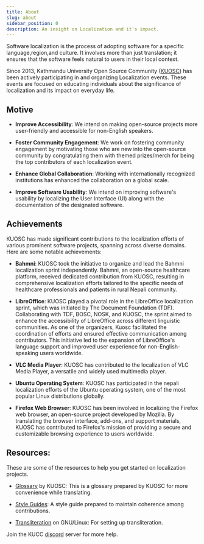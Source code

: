 ```yaml
---
title: About
slug: about
sidebar_position: 0
description: An insight on Localization and it's impact.
---
```


Software localization is the process of adopting software for a specific language,region,and culture. It involves more than just translation; it ensures that the software feels natural to users in their local context.   

Since 2013, Kathmandu University Open Source Community
([KUOSC](https://kuosc.org.np/)) has been actively participating in and organizing Localization
events. These events are focused on educating individuals about the significance
of localization and its impact on everyday life.

## Motive

- **Improve Accessibility**: We intend on making open-source projects more
  user-friendly and accessible for non-English speakers.
  
- **Foster Community Engagement**: We work on fostering community engagement by
  motivating those who are new into the open-source community by congratulating
  them with themed prizes/merch for being the top contributors of each
  localization event.
  
- **Enhance Global Collaboration**: Working with internationally recognized
  institutions has enhanced the collaboration on a global scale.
  
- **Improve Software Usability**: We intend on improving software's usability by
  localizing the User Interface (UI) along with the documentation of the
  designated software.

## Achievements
KUOSC has made significant contributions to the localization efforts of various prominent software projects, spanning across diverse domains. Here are some notable achievements:

- **Bahmni**:
KUOSC took the initiative to organize and lead the Bahmni localization sprint independently. Bahmni, an open-source healthcare platform, received dedicated contribution from KUOSC, resulting in comprehensive localization efforts tailored to the specific needs of healthcare professionals and patients in rural Nepali community.

- **LibreOffice**: 
KUOSC played a pivotal role in the LibreOffice localization sprint, which was initiated by The Document Foundation (TDF). Collaborating with TDF, BOSC, NOSK, and KUOSC, the sprint aimed to enhance the accessibility of LibreOffice across different linguistic communities. As one of the organizers, Kuosc facilitated the coordination of efforts and ensured effective communication among contributors. This initiative led to the expansion of LibreOffice's language support and improved user experience for non-English-speaking users worldwide.

- **VLC Media Player**:
KUOSC has contributed to the localization of VLC Media Player, a versatile and widely used multimedia player.

- **Ubuntu Operating System**:
KUOSC has participated in the nepali localization efforts of the Ubuntu operating system, one of the most popular Linux distributions globally.

- **Firefox Web Browser**:
KUOSC has been involved in localizing the Firefox web browser, an open-source project developed by Mozilla. By translating the browser interface, add-ons, and support materials, KUOSC has contributed to Firefox's mission of providing a secure and customizable browsing experience to users worldwide.

## Resources:

These are some of the resources to help you get started on localization projects.

- [Glossary](https://docs.google.com/spreadsheets/d/1MjRkD3ooFt_RwTQlKqyPNeipjIUkLZjrf4SeFZnGvRg)
  by KUOSC: This is a glossary prepared by KUOSC for more convenience while
  translating.

- [Style Guides](https://docs.google.com/document/d/1O_IffGR99cRx2WZ3RyYY82ggwCUet_WZdfX3VXngSBE):
  A style guide prepared to maintain coherence among contributions.

- [Transliteration](https://github.com/sapradhan/ne-rom-translit) on GNU/Linux:
  For setting up transliteration.

Join the KUCC [discord](https://discord.gg/M8U94sCf4K) server for more help.
